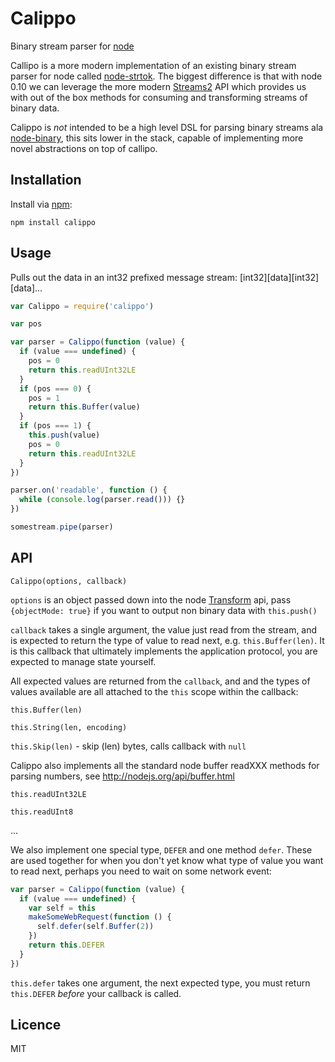 Calippo
=======

Binary stream parser for [node](http://nodejs.org)

Callipo is a more modern implementation of an existing binary stream parser for node called [node-strtok](https://github.com/pgriess/node-strtok). The biggest difference is that with node 0.10 we can leverage the more modern [Streams2](http://nodejs.org/api/stream.html#stream_readable_read_size) API which provides us with out of the box methods for consuming and transforming streams of binary data.

Calippo is *not* intended to be a high level DSL for parsing binary streams ala [node-binary](https://github.com/substack/node-binary), this sits lower in the stack, capable of implementing more novel abstractions on top of callipo.

Installation
----
Install via [npm](http://npmjs.org/):
```
npm install calippo
```

Usage
----
Pulls out the data in an int32 prefixed message stream: [int32][data][int32][data]...

```javascript
var Calippo = require('calippo')

var pos

var parser = Calippo(function (value) {
  if (value === undefined) {
    pos = 0
    return this.readUInt32LE
  }
  if (pos === 0) {
    pos = 1
    return this.Buffer(value)
  }
  if (pos === 1) {
    this.push(value)
    pos = 0
    return this.readUInt32LE
  }
})

parser.on('readable', function () {
  while (console.log(parser.read())) {}
})

somestream.pipe(parser)
```

API
----

`Calippo(options, callback)`

`options` is an object passed down into the node [Transform](http://nodejs.org/api/stream.html#stream_new_stream_transform_options) api, pass `{objectMode: true}` if you want to output non binary data with `this.push()`

`callback` takes a single argument, the value just read from the stream, and is expected to return the type of value to read next, e.g. `this.Buffer(len)`. It is this callback that ultimately implements the application protocol, you are expected to manage state yourself.

All expected values are returned from the `callback`, and and the types of values available are all attached to the `this` scope within the callback:

`this.Buffer(len)`

`this.String(len, encoding)`

`this.Skip(len)` - skip (len) bytes, calls callback with `null`

Calippo also implements all the standard node buffer readXXX methods for parsing numbers, see http://nodejs.org/api/buffer.html

`this.readUInt32LE`

`this.readUInt8`

...

We also implement one special type, `DEFER` and one method `defer`. These are used together for when you don't yet know what type of value you want to read next, perhaps you need to wait on some network event:

```javascript
var parser = Calippo(function (value) {
  if (value === undefined) {
    var self = this
    makeSomeWebRequest(function () {
      self.defer(self.Buffer(2))
    })
    return this.DEFER
  }
})
```
`this.defer` takes one argument, the next expected type, you must return `this.DEFER` *before* your callback is called.

Licence
----
MIT
